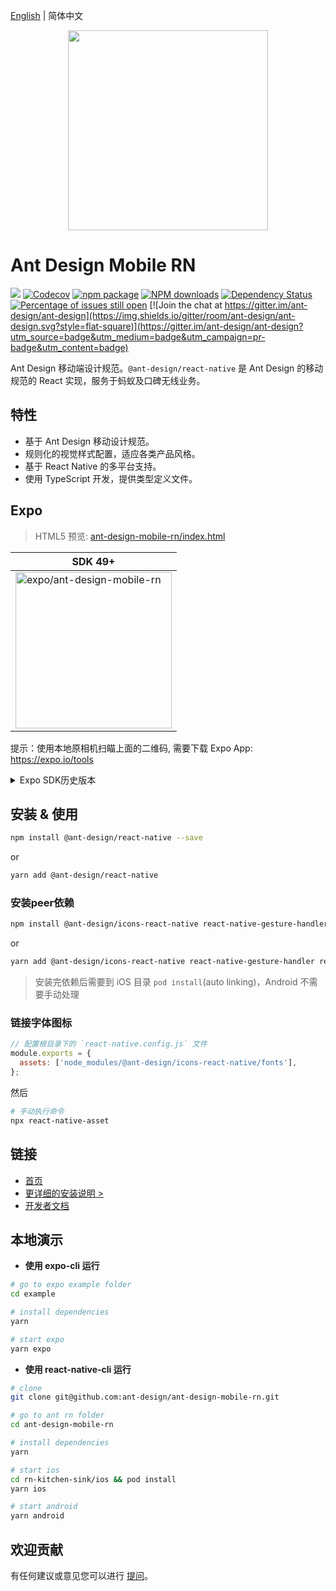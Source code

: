 [English](./README.md) | 简体中文

<p align="center">
  <a href="http://rn.mobile.ant.design">
    <img width="320" src="https://zos.alipayobjects.com/rmsportal/wIjMDnsrDoPPcIV.png">
  </a>
</p>

# Ant Design Mobile RN

[![](https://img.shields.io/travis/ant-design/ant-design-mobile-rn.svg?style=flat-square)](https://travis-ci.org/ant-design/ant-design-mobile-rn)
[![Codecov](https://img.shields.io/codecov/c/github/ant-design/ant-design-mobile-rn.svg?style=flat-square)](https://codecov.io/gh/ant-design/ant-design-mobile-rn)
[![npm package](https://img.shields.io/npm/v/@ant-design/react-native.svg?style=flat-square)](https://www.npmjs.org/package/@ant-design/react-native)
[![NPM downloads](http://img.shields.io/npm/dm/@ant-design/react-native.svg?style=flat-square)](https://npmjs.org/package/@ant-design/react-native)
[![Dependency Status](https://david-dm.org/ant-design/ant-design-mobile-rn.svg?style=flat-square)](https://david-dm.org/ant-design/ant-design-mobile-rn)
[![Percentage of issues still open](http://isitmaintained.com/badge/open/ant-design/ant-design-mobile-rn.svg)](http://isitmaintained.com/project/ant-design/ant-design-mobile-rn 'Percentage of issues still open')
[![Join the chat at https://gitter.im/ant-design/ant-design](https://img.shields.io/gitter/room/ant-design/ant-design.svg?style=flat-square)](https://gitter.im/ant-design/ant-design?utm_source=badge&utm_medium=badge&utm_campaign=pr-badge&utm_content=badge)

Ant Design 移动端设计规范。`@ant-design/react-native` 是 Ant Design 的移动规范的 React 实现，服务于蚂蚁及口碑无线业务。

## 特性

- 基于 Ant Design 移动设计规范。
- 规则化的视觉样式配置，适应各类产品风格。
- 基于 React Native 的多平台支持。
- 使用 TypeScript 开发，提供类型定义文件。

## Expo

> HTML5 预览: [ant-design-mobile-rn/index.html](https://1uokun.github.io/ant-design-mobile-rn/index.html)


|SDK 49+|
|--|
| [<img width="250" alt="expo/ant-design-mobile-rn" src="https://qr.expo.dev/eas-update?slug=exp&projectId=7729a68b-f881-4294-89f5-5ae751bfb2b2&groupId=5278146b-c8d6-4c93-8a6b-6f942a2b5fb5" />](https://expo.dev/preview/update?message=5.2.0%20Form%20%26%20Input&updateRuntimeVersion=5.2.0&createdAt=2024-05-24T06%3A10%3A13.909Z&slug=exp&projectId=7729a68b-f881-4294-89f5-5ae751bfb2b2&group=5278146b-c8d6-4c93-8a6b-6f942a2b5fb5) |

提示：使用本地原相机扫瞄上面的二维码, 需要下载 Expo App: https://expo.io/tools

<details><summary>Expo SDK历史版本</summary>

|Expo SDK 44|SDK 47 iOS|SDK 47 Android|
|--|--|--|
| [<img width="250" alt="expo/ant-design-mobile-rn" src="https://qr.expo.dev/expo-go?owner=1uokun&slug=ant-design-mobile-rn&releaseChannel=default&host=exp.host" />](https://expo.dev/@1uokun/ant-design-mobile-rn) | [<img width="250" alt="expo/ant-design-mobile-rn" src="https://qr.expo.dev/eas-update?updateId=38b3a547-ab2b-4066-95ed-400f1707dcc6&appScheme=exp&host=u.expo.dev" />](https://expo.dev/@1uokun/ant-design-mobile-rn) | [<img width="250" alt="expo/ant-design-mobile-rn" src="https://qr.expo.dev/eas-update?updateId=05f0e308-2dd5-4cb9-9e6b-1ae31561bfee&appScheme=exp&host=u.expo.dev" />](https://expo.dev/@1uokun/ant-design-mobile-rn) |
</details>

## 安装 & 使用

```bash
npm install @ant-design/react-native --save
```

or

```bash
yarn add @ant-design/react-native
```

### 安装peer依赖

```bash
npm install @ant-design/icons-react-native react-native-gesture-handler react-native-reanimated
```

or

```bash
yarn add @ant-design/icons-react-native react-native-gesture-handler react-native-reanimated
```

> 安装完依赖后需要到 iOS 目录 `pod install`(auto linking)，Android 不需要手动处理

### 链接字体图标

```js
// 配置根目录下的 `react-native.config.js` 文件
module.exports = {
  assets: ['node_modules/@ant-design/icons-react-native/fonts'],
};
```
然后
```bash
# 手动执行命令
npx react-native-asset
```

## 链接

- [首页](http://rn.mobile.ant.design)
- [更详细的安装说明 >](docs/react/introduce.zh-CN.md)
- [开发者文档](development.zh-CN.md)

## 本地演示

 - **使用 expo-cli 运行**

```bash
# go to expo example folder
cd example

# install dependencies
yarn

# start expo
yarn expo
```

 - **使用 react-native-cli 运行**

```bash
# clone
git clone git@github.com:ant-design/ant-design-mobile-rn.git

# go to ant rn folder
cd ant-design-mobile-rn

# install dependencies
yarn

# start ios
cd rn-kitchen-sink/ios && pod install
yarn ios

# start android
yarn android
```

## 欢迎贡献

有任何建议或意见您可以进行 [提问](http://github.com/ant-design/ant-design-mobile-rn/issues)。
